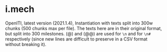 # i.mech

OpenITI, latest version (2021.1.4), Instantiation with texts split into 300w chunks (500 chunks max per file). The texts here are in their original format, but split into 300 milestones. (@) and (@@) are used for `\n` and for `\n#` respectively (since new lines are difficult to preserve in a CSV format without breaking it).

